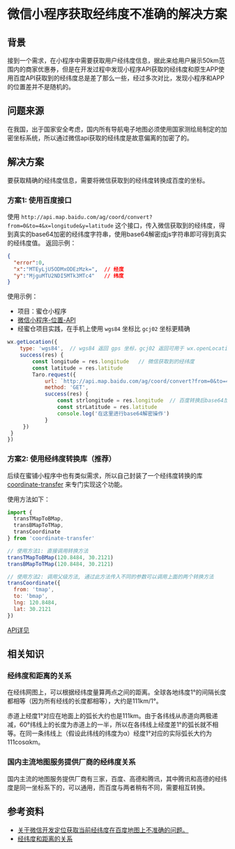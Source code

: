 # 微信小程序获取经纬度不准确的解决方案

## 背景

接到一个需求，在小程序中需要获取用户经纬度信息，据此来给用户展示50km范围内的商家优惠券，但是在开发过程中发现小程序API获取的经纬度和原生APP使用百度API获取到的经纬度总是差了那么一些，经过多次对比，发现小程序和APP的位置差并不是随机的。

## 问题来源

在我国，出于国家安全考虑，国内所有导航电子地图必须使用国家测绘局制定的加密坐标系统，所以通过微信api获取的经纬度是故意偏离的加密了的。

## 解决方案

要获取精确的经纬度信息，需要将微信获取到的经纬度转换成百度的坐标。

### 方案1: 使用百度接口

使用 `http://api.map.baidu.com/ag/coord/convert?from=0&to=4&x=longitude&y=latitude` 这个接口，传入微信获取到的经纬度，得到真实的base64加密的经纬度字符串，使用base64解密成js字符串即可得到真实的经纬度值。
返回示例：

```json
{
  "error":0,
  "x":"MTEyLjU5ODMxODEzMzk=",  // 经度
  "y":"MjguMTU2NDI5MTk3MTc4"   // 纬度
}
```

使用示例：

- 项目：蜜仓小程序
- [微信小程序-位置-API](https://developers.weixin.qq.com/miniprogram/dev/api/location/wx.getLocation.html)
- 经蜜仓项目实践，在手机上使用 `wgs84` 坐标比 `gcj02` 坐标更精确

```js
wx.getLocation({
	type: 'wgs84',  // wgs84 返回 gps 坐标，gcj02 返回可用于 wx.openLocation 的坐标
	success(res) {			
		const longitude = res.longitude   // 微信获取到的经纬度
		const latitude = res.latitude
		Taro.request({
			url: `http://api.map.baidu.com/ag/coord/convert?from=0&to=4&x=${longitude}&y=${latitude}`,
			method: 'GET',
			success(res) {
				const strlongitude = res.longitude  // 百度转换后base64加密的经纬度字符串
				const strLatitude = res.latitude
				console.log('在这里进行base64解密操作')
			}
	 })
 }
})

```

### 方案2: 使用经纬度转换库（推荐）

后续在蜜铺小程序中也有类似需求，所以自己封装了一个经纬度转换的库 [coordinate-transfer](https://www.npmjs.com/package/coordinate-transfer) 来专门实现这个功能。

使用方法如下：

```js
import {
  transTMapToBMap,
  transBMapToTMap,
  transCoordinate
} from 'coordinate-transfer'

// 使用方法1: 直接调用转换方法
transTMapToBMap(120.8484, 30.2121)
transBMapToTMap(120.8484, 30.2121)

// 使用方法2: 调用父级方法, 通过此方法传入不同的参数可以调用上面的两个转换方法
transCoordinate({
  from: 'tmap',
  to: 'bmap',
  lng: 120.8484,
  lat: 30.2121
})
```

[API详见](https://www.npmjs.com/package/coordinate-transfer)

## 相关知识

### 经纬度和距离的关系
在经纬网图上，可以根据经纬度量算两点之间的距离。全球各地纬度1°的间隔长度都相等（因为所有经线的长度都相等），大约是111km/1°。

赤道上经度1°对应在地面上的弧长大约也是111km。由于各纬线从赤道向两极递减，60°纬线上的长度为赤道上的一半，所以在各纬线上经度差1°的弧长就不相等。在同一条纬线上（假设此纬线的纬度为α）经度1°对应的实际弧长大约为111cosαkm。

### 国内主流地图服务提供厂商的经纬度关系

国内主流的地图服务提供厂商有三家，百度、高德和腾讯，其中腾讯和高德的经纬度是同一坐标系下的，可以通用，而百度与两者稍有不同，需要相互转换。

## 参考资料
- [关于微信开发定位获取当前经纬度在百度地图上不准确的问题。](https://blog.csdn.net/th_1101/article/details/85762741)
- [经纬度和距离的关系](https://zhidao.baidu.com/question/1431627115688846899.html)